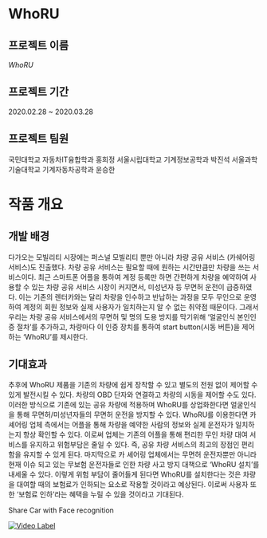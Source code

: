 # WhoRU
## 프로젝트 이름
*WhoRU*
## 프로젝트 기간
2020.02.28 ~ 2020.03.28
## 프로젝트 팀원
국민대학교 자동차IT융합학과 홍희정
서울시립대학교 기계정보공학과 박진석
서울과학기술대학교 기계자동차공학과 윤승한

#	작품 개요
## 개발 배경
다가오는 모빌리티 시장에는 퍼스널 모빌리티 뿐만 아니라 차량 공유 서비스 (카쉐어링 서비스)도 진출했다. 차량 공유 서비스는 필요할 때에 원하는 시간만큼만 차량을 쓰는 서비스이다. 최근 스마트폰 어플을 통하여 계정 등록만 하면 간편하게 차량을 예약하여 사용할 수 있는 차량 공유 서비스 시장이 커지면서, 미성년자 등 무면허 운전이 급증하였다. 이는 기존의 렌터카와는 달리 차량을 인수하고 반납하는 과정을 모두 무인으로 운영하여 계정의 회원 정보와 실제 사용자가 일치하는지 알 수 없는 취약점 때문이다. 그래서 우리는 차량 공유 서비스에서의 무면허 및 명의 도용 방지를 막기위해 ‘얼굴인식 본인인증 절차’를 추가하고, 차량마다 이 인증 장치를 통하여 start button(시동 버튼)을 제어하는 ‘WhoRU’를 제시한다.
## 기대효과
추후에 WhoRU 제품을 기존의 차량에 쉽게 장착할 수 있고 별도의 전원 없이 제어할 수 있게 발전시킬 수 있다. 차량의 OBD 단자와 연결하고 차량의 시동을 제어할 수도 있다. 이러한 방식으로 기존에 있는 공유 차량에 적용하며 WhoRU를 상업화한다면 얼굴인식을 통해 무면허/미성년자들의 무면허 운전을 방지할 수 있다.
WhoRU를 이용한다면 카 셰어링 업체 측에서는 어플을 통해 차량을 예약한 사람의 정보와 실제 운전자가 일치하는지 항상 확인할 수 있다. 이로써 업체는 기존의 어플을 통해 편리한 무인 차량 대여 서비스를 유지하고 위험부담은 줄일 수 있다. 즉, 공유 차량 서비스의 최고의 장점인 편리함을 유지할 수 있게 된다. 
마지막으로 카 셰어링 업체에서는 무면허 운전자뿐만 아니라 현재 이슈 되고 있는 무보험 운전자들로 인한 차량 사고 방지 대책으로 ‘WhoRU 설치’를 내세울 수 있다. 이렇게 위험 부담이 줄어들게 된다면 WhoRU를 설치한다는 것은 차량을 대여할 때의 보험료가 인하되는 요소로 작용할 것이라고 예상된다. 이로써 사용자 또한 ‘보험료 인하’라는 혜택을 누릴 수 있을 것이라고 기대된다.


Share Car with Face recognition


[![Video Label](http://img.youtube.com/vi/tI2bRzswx5U/0.jpg)](https://youtu.be/tI2bRzswx5U=0s) 
